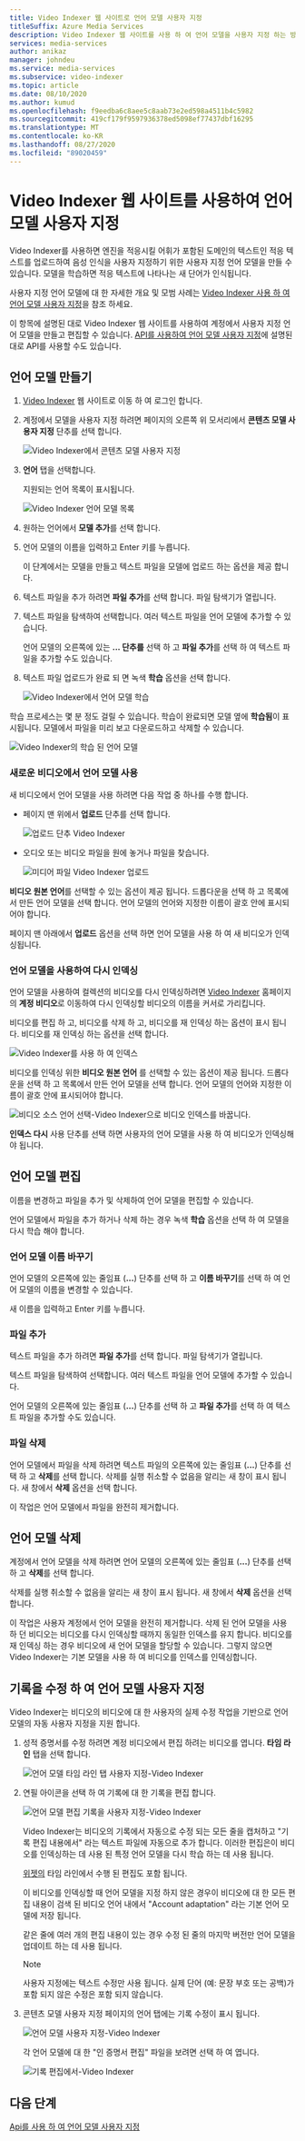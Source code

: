 ```yaml
---
title: Video Indexer 웹 사이트로 언어 모델 사용자 지정
titleSuffix: Azure Media Services
description: Video Indexer 웹 사이트를 사용 하 여 언어 모델을 사용자 지정 하는 방법을 알아봅니다.
services: media-services
author: anikaz
manager: johndeu
ms.service: media-services
ms.subservice: video-indexer
ms.topic: article
ms.date: 08/10/2020
ms.author: kumud
ms.openlocfilehash: f9eedba6c8aee5c8aab73e2ed598a4511b4c5982
ms.sourcegitcommit: 419cf179f9597936378ed5098ef77437dbf16295
ms.translationtype: MT
ms.contentlocale: ko-KR
ms.lasthandoff: 08/27/2020
ms.locfileid: "89020459"
---
```

# <a name="customize-a-language-model-with-the-video-indexer-website"></a>Video Indexer 웹 사이트를 사용하여 언어 모델 사용자 지정

Video Indexer를 사용하면 엔진을 적응시킬 어휘가 포함된 도메인의 텍스트인 적응 텍스트를 업로드하여 음성 인식을 사용자 지정하기 위한 사용자 지정 언어 모델을 만들 수 있습니다. 모델을 학습하면 적응 텍스트에 나타나는 새 단어가 인식됩니다.

사용자 지정 언어 모델에 대 한 자세한 개요 및 모범 사례는 [Video Indexer 사용 하 여 언어 모델 사용자 지정](customize-language-model-overview.md)을 참조 하세요.

이 항목에 설명된 대로 Video Indexer 웹 사이트를 사용하여 계정에서 사용자 지정 언어 모델을 만들고 편집할 수 있습니다. [API를 사용하여 언어 모델 사용자 지정](customize-language-model-with-api.md)에 설명된 대로 API를 사용할 수도 있습니다.

## <a name="create-a-language-model"></a>언어 모델 만들기

1. [Video Indexer](https://www.videoindexer.ai/) 웹 사이트로 이동 하 여 로그인 합니다.
2. 계정에서 모델을 사용자 지정 하려면 페이지의 오른쪽 위 모서리에서 **콘텐츠 모델 사용자 지정** 단추를 선택 합니다.

   ![Video Indexer에서 콘텐츠 모델 사용자 지정](./media/content-model-customization/content-model-customization.png)

3. **언어** 탭을 선택합니다.

    지원되는 언어 목록이 표시됩니다.

    ![Video Indexer 언어 모델 목록](./media/customize-language-model/customize-language-model.png)

4. 원하는 언어에서 **모델 추가**를 선택 합니다.
5. 언어 모델의 이름을 입력하고 Enter 키를 누릅니다.

    이 단계에서는 모델을 만들고 텍스트 파일을 모델에 업로드 하는 옵션을 제공 합니다.

6. 텍스트 파일을 추가 하려면 **파일 추가**를 선택 합니다. 파일 탐색기가 열립니다.

7. 텍스트 파일을 탐색하여 선택합니다. 여러 텍스트 파일을 언어 모델에 추가할 수 있습니다.

    언어 모델의 오른쪽에 있는 **... 단추를** 선택 하 고 **파일 추가**를 선택 하 여 텍스트 파일을 추가할 수도 있습니다.

8. 텍스트 파일 업로드가 완료 되 면 녹색 **학습** 옵션을 선택 합니다.

    ![Video Indexer에서 언어 모델 학습](./media/customize-language-model/train-model.png)

학습 프로세스는 몇 분 정도 걸릴 수 있습니다. 학습이 완료되면 모델 옆에 **학습됨**이 표시됩니다. 모델에서 파일을 미리 보고 다운로드하고 삭제할 수 있습니다.

![Video Indexer의 학습 된 언어 모델](./media/customize-language-model/preview-model.png)

### <a name="using-a-language-model-on-a-new-video"></a>새로운 비디오에서 언어 모델 사용

새 비디오에서 언어 모델을 사용 하려면 다음 작업 중 하나를 수행 합니다.

* 페이지 맨 위에서 **업로드** 단추를 선택 합니다.

    ![업로드 단추 Video Indexer](./media/customize-language-model/upload.png)

* 오디오 또는 비디오 파일을 원에 놓거나 파일을 찾습니다.

    ![미디어 파일 Video Indexer 업로드](./media/customize-language-model/upload2.png)

**비디오 원본 언어**를 선택할 수 있는 옵션이 제공 됩니다. 드롭다운을 선택 하 고 목록에서 만든 언어 모델을 선택 합니다. 언어 모델의 언어와 지정한 이름이 괄호 안에 표시되어야 합니다.

페이지 맨 아래에서 **업로드** 옵션을 선택 하면 언어 모델을 사용 하 여 새 비디오가 인덱싱됩니다.

### <a name="using-a-language-model-to-reindex"></a>언어 모델을 사용하여 다시 인덱싱

언어 모델을 사용하여 컬렉션의 비디오를 다시 인덱싱하려면 [Video Indexer](https://www.videoindexer.ai/) 홈페이지의 **계정 비디오**로 이동하여 다시 인덱싱할 비디오의 이름을 커서로 가리킵니다.

비디오를 편집 하 고, 비디오를 삭제 하 고, 비디오를 재 인덱싱 하는 옵션이 표시 됩니다. 비디오를 재 인덱싱 하는 옵션을 선택 합니다.

![Video Indexer를 사용 하 여 인덱스](./media/customize-language-model/reindex1.png)

비디오를 인덱싱 위한 **비디오 원본 언어** 를 선택할 수 있는 옵션이 제공 됩니다. 드롭다운을 선택 하 고 목록에서 만든 언어 모델을 선택 합니다. 언어 모델의 언어와 지정한 이름이 괄호 안에 표시되어야 합니다.

![비디오 소스 언어 선택-Video Indexer으로 비디오 인덱스를 바꿉니다.](./media/customize-language-model/reindex.png)

**인덱스 다시** 사용 단추를 선택 하면 사용자의 언어 모델을 사용 하 여 비디오가 인덱싱해야 됩니다.

## <a name="edit-a-language-model"></a>언어 모델 편집

이름을 변경하고 파일을 추가 및 삭제하여 언어 모델을 편집할 수 있습니다.

언어 모델에서 파일을 추가 하거나 삭제 하는 경우 녹색 **학습** 옵션을 선택 하 여 모델을 다시 학습 해야 합니다.

### <a name="rename-the-language-model"></a>언어 모델 이름 바꾸기

언어 모델의 오른쪽에 있는 줄임표 (**...**) 단추를 선택 하 고 **이름 바꾸기**를 선택 하 여 언어 모델의 이름을 변경할 수 있습니다.

새 이름을 입력하고 Enter 키를 누릅니다.

### <a name="add-files"></a>파일 추가

텍스트 파일을 추가 하려면 **파일 추가**를 선택 합니다. 파일 탐색기가 열립니다.

텍스트 파일을 탐색하여 선택합니다. 여러 텍스트 파일을 언어 모델에 추가할 수 있습니다.

언어 모델의 오른쪽에 있는 줄임표 (**...**) 단추를 선택 하 고 **파일 추가**를 선택 하 여 텍스트 파일을 추가할 수도 있습니다.

### <a name="delete-files"></a>파일 삭제

언어 모델에서 파일을 삭제 하려면 텍스트 파일의 오른쪽에 있는 줄임표 (**...**) 단추를 선택 하 고 **삭제**를 선택 합니다. 삭제를 실행 취소할 수 없음을 알리는 새 창이 표시 됩니다. 새 창에서 **삭제** 옵션을 선택 합니다.

이 작업은 언어 모델에서 파일을 완전히 제거합니다.

## <a name="delete-a-language-model"></a>언어 모델 삭제

계정에서 언어 모델을 삭제 하려면 언어 모델의 오른쪽에 있는 줄임표 (**...**) 단추를 선택 하 고 **삭제**를 선택 합니다.

삭제를 실행 취소할 수 없음을 알리는 새 창이 표시 됩니다. 새 창에서 **삭제** 옵션을 선택 합니다.

이 작업은 사용자 계정에서 언어 모델을 완전히 제거합니다. 삭제 된 언어 모델을 사용 하 던 비디오는 비디오를 다시 인덱싱할 때까지 동일한 인덱스를 유지 합니다. 비디오를 재 인덱싱 하는 경우 비디오에 새 언어 모델을 할당할 수 있습니다. 그렇지 않으면 Video Indexer는 기본 모델을 사용 하 여 비디오를 인덱스를 인덱싱합니다.

## <a name="customize-language-models-by-correcting-transcripts"></a>기록을 수정 하 여 언어 모델 사용자 지정

Video Indexer는 비디오의 비디오에 대 한 사용자의 실제 수정 작업을 기반으로 언어 모델의 자동 사용자 지정을 지원 합니다.

1. 성적 증명서를 수정 하려면 계정 비디오에서 편집 하려는 비디오를 엽니다. **타임 라인** 탭을 선택 합니다.

    ![언어 모델 타임 라인 탭 사용자 지정-Video Indexer](./media/customize-language-model/timeline.png)

1. 연필 아이콘을 선택 하 여 기록에 대 한 기록을 편집 합니다.

    ![언어 모델 편집 기록을 사용자 지정-Video Indexer](./media/customize-language-model/edits.png)

    Video Indexer는 비디오의 기록에서 자동으로 수정 되는 모든 줄을 캡처하고 "기록 편집 내용에서" 라는 텍스트 파일에 자동으로 추가 합니다. 이러한 편집은이 비디오를 인덱싱하는 데 사용 된 특정 언어 모델을 다시 학습 하는 데 사용 됩니다. 
    
    [위젯의](video-indexer-embed-widgets.md) 타임 라인에서 수행 된 편집도 포함 됩니다.
    
    이 비디오를 인덱싱할 때 언어 모델을 지정 하지 않은 경우이 비디오에 대 한 모든 편집 내용이 검색 된 비디오 언어 내에서 "Account adaptation" 라는 기본 언어 모델에 저장 됩니다.
    
    같은 줄에 여러 개의 편집 내용이 있는 경우 수정 된 줄의 마지막 버전만 언어 모델을 업데이트 하는 데 사용 됩니다.  
    
    > [!NOTE]
    > 사용자 지정에는 텍스트 수정만 사용 됩니다. 실제 단어 (예: 문장 부호 또는 공백)가 포함 되지 않은 수정은 포함 되지 않습니다.
    
1. 콘텐츠 모델 사용자 지정 페이지의 언어 탭에는 기록 수정이 표시 됩니다.

    ![언어 모델 사용자 지정-Video Indexer](./media/customize-language-model/customize.png)

   각 언어 모델에 대 한 "인 증명서 편집" 파일을 보려면 선택 하 여 엽니다.

    ![기록 편집에서-Video Indexer](./media/customize-language-model/from-transcript-edits.png)

## <a name="next-steps"></a>다음 단계

[Api를 사용 하 여 언어 모델 사용자 지정](customize-language-model-with-api.md)
